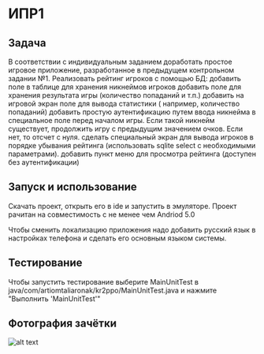 # ИПР1

## Задача

В соответствии с индивидуальным заданием доработать простое игровое   приложение, разработанное в предыдущем контрольном задании №1.
Реализовать рейтинг игроков с помощью БД:
добавить поле в таблице для хранения никнеймов игроков
добавить поле для хранения результата игры (количество попаданий и т.п.)
добавить на игровой экран поле для вывода статистики ( например, количество попаданий)
добавить простую аутентификацию путем ввода никнейма в специальное поле перед началом игры. Если такой никнейм существует, продолжить игру с предыдущим значением очков. Если нет, то отсчет с нуля.
сделать специальный экран для вывода игроков в порядке убывания рейтинга (использовать sqlite select  с необходимыми параметрами).
добавить пункт меню для просмотра рейтинга (доступен без аутентификации)

## Запуск и использование

Скачать проект, открыть его в ide и запустить в эмуляторе. Проект рачитан на совместимость с не менее чем Andriod 5.0

Чтобы сменить локализацию приложения надо добавить русский язык в настройках телефона и сделать его основным языком системы.

## Тестирование

Чтобы запустить тестирование выберите MainUnitTest в java/com/artiomtaliaronak/kr2ppo/MainUnitTest.java и нажмите "Выполнить 'MainUnitTest'"

## Фотография зачётки

![alt text](https://i.imgur.com/ELzsKCm.png)
